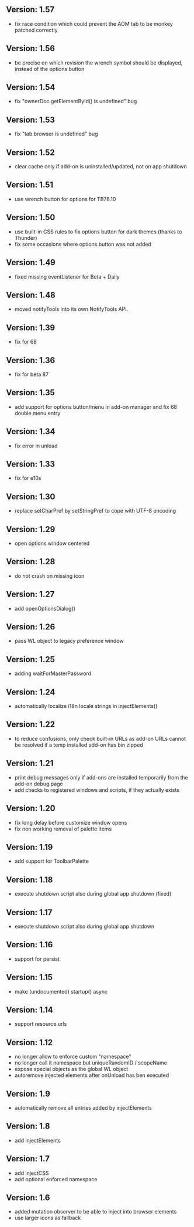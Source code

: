 Version: 1.57
-------------
- fix race condition which could prevent the AOM tab to be monkey patched correctly

Version: 1.56
-------------
- be precise on which revision the wrench symbol should be displayed, instead of
  the options button

Version: 1.54
-------------
- fix "ownerDoc.getElementById() is undefined" bug

Version: 1.53
-------------
- fix "tab.browser is undefined" bug

Version: 1.52
-------------
- clear cache only if add-on is uninstalled/updated, not on app shutdown

Version: 1.51
-------------
- use wrench button for options for TB78.10

Version: 1.50
-------------
- use built-in CSS rules to fix options button for dark themes (thanks to Thunder)
- fix some occasions where options button was not added

Version: 1.49
-------------
- fixed missing eventListener for Beta + Daily

Version: 1.48
-------------
- moved notifyTools into its own NotifyTools API.

Version: 1.39
-------------
- fix for 68

Version: 1.36
-------------
- fix for beta 87

Version: 1.35
-------------
- add support for options button/menu in add-on manager and fix 68 double menu entry

Version: 1.34
-------------
- fix error in unload

Version: 1.33
-------------
- fix for e10s

Version: 1.30
-------------
- replace setCharPref by setStringPref to cope with UTF-8 encoding

Version: 1.29
-------------
- open options window centered

Version: 1.28
-------------
- do not crash on missing icon

Version: 1.27
-------------
- add openOptionsDialog()

Version: 1.26
-------------
- pass WL object to legacy preference window

Version: 1.25
-------------
- adding waitForMasterPassword

Version: 1.24
-------------
- automatically localize i18n locale strings in injectElements()

Version: 1.22
-------------
- to reduce confusions, only check built-in URLs as add-on URLs cannot
  be resolved if a temp installed add-on has bin zipped

Version: 1.21
-------------
- print debug messages only if add-ons are installed temporarily from
  the add-on debug page
- add checks to registered windows and scripts, if they actually exists

Version: 1.20
-------------
- fix long delay before customize window opens
- fix non working removal of palette items

Version: 1.19
-------------
- add support for ToolbarPalette

Version: 1.18
-------------
- execute shutdown script also during global app shutdown (fixed)

Version: 1.17
-------------
- execute shutdown script also during global app shutdown

Version: 1.16
-------------
- support for persist

Version: 1.15
-------------
- make (undocumented) startup() async

Version: 1.14
-------------
- support resource urls

Version: 1.12
-------------
- no longer allow to enforce custom "namespace"
- no longer call it namespace but uniqueRandomID / scopeName
- expose special objects as the global WL object
- autoremove injected elements after onUnload has ben executed

Version: 1.9
-------------
- automatically remove all entries added by injectElements

Version: 1.8
-------------
- add injectElements

Version: 1.7
-------------
- add injectCSS
- add optional enforced namespace

Version: 1.6
-------------
- added mutation observer to be able to inject into browser elements
- use larger icons as fallback
